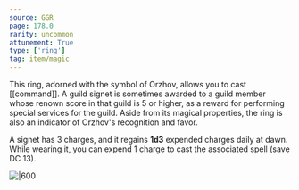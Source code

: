 ```yaml
---
source: GGR
page: 178.0
rarity: uncommon
attunement: True
type: ['ring']
tag: item/magic
---
```


This ring, adorned with the symbol of Orzhov, allows you to cast [[command]]. A guild signet is sometimes awarded to a guild member whose renown score in that guild is 5 or higher, as a reward for performing special services for the guild. Aside from its magical properties, the ring is also an indicator of Orzhov's recognition and favor.

A signet has 3 charges, and it regains **1d3** expended charges daily at dawn. While wearing it, you can expend 1 charge to cast the associated spell (save DC 13).


![|600](https://5e.tools/img/items/GGR/Orzhov%20Guild%20Signet.jpg)